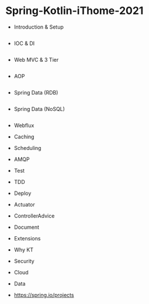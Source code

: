 # Spring-Kotlin-iThome-2021

* Introduction & Setup
```
```
* IOC & DI
```
```
* Web MVC & 3 Tier
```
```
* AOP
```
```
* Spring Data (RDB)
```
```
* Spring Data (NoSQL)
```
```





* Webflux
* Caching
* Scheduling
* AMQP
* Test
* TDD
* Deploy
* Actuator
* ControllerAdvice
* Document
* Extensions
* Why KT
* Security
* Cloud
* Data

* https://spring.io/projects
